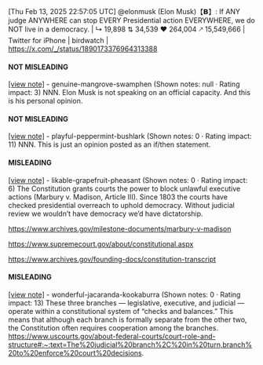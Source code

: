 [Thu Feb 13, 2025 22:57:05 UTC] @elonmusk (Elon Musk)【𝗕】: If ANY judge ANYWHERE can stop EVERY Presidential action EVERYWHERE, we do NOT live in a democracy. | ↳ 19,898 ⇅ 34,539 ♥ 264,004 🡕 15,549,666 | Twitter for iPhone | birdwatch | https://x.com/_/status/1890173376964313388

#### NOT MISLEADING

[[view note]](https://x.com/i/birdwatch/n/1890230319606845599) - genuine-mangrove-swamphen (Shown notes: null · Rating impact: 3)
NNN. Elon Musk is not speaking on an official capacity. And this is his personal opinion.

#### NOT MISLEADING

[[view note]](https://x.com/i/birdwatch/n/1890225895501074681) - playful-peppermint-bushlark (Shown notes: 0 · Rating impact: 11)
NNN. This is just an opinion posted as an if/then statement.

#### MISLEADING

[[view note]](https://x.com/i/birdwatch/n/1890222898734072242) - likable-grapefruit-pheasant (Shown notes: 0 · Rating impact: 6)
The Constitution grants courts the power to block unlawful executive actions (Marbury v. Madison, Article III). Since 1803 the courts have checked presidential overreach to uphold democracy. Without judicial review we wouldn’t have democracy we’d have dictatorship.

https://www.archives.gov/milestone-documents/marbury-v-madison

https://www.supremecourt.gov/about/constitutional.aspx

https://www.archives.gov/founding-docs/constitution-transcript

#### MISLEADING

[[view note]](https://x.com/i/birdwatch/n/1890219514081734967) - wonderful-jacaranda-kookaburra (Shown notes: 0 · Rating impact: 13)
These three branches — legislative, executive, and judicial — operate within a constitutional system of “checks and balances.” This means that although each branch is formally separate from the other two, the Constitution often requires cooperation among the branches. https://www.uscourts.gov/about-federal-courts/court-role-and-structure#:~:text=The%20judicial%20branch%2C%20in%20turn,branch%20to%20enforce%20court%20decisions.

